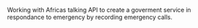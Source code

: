 Working with Africas talking API to create a goverment service in respondance to emergency by recording emergency calls.
